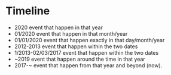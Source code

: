 Timeline
===============

- 2020 event that happen in that year
- 01/2020 event that happen in that month/year
- 01/01/2020 event that happen exactly in that day/month/year
- 2012-2013 event that happen within the two dates
- 1/2013-02/03/2017 event that happen within the two dates
- ~2019 event that happen around the time in that year
- 2017-~ event that happen from that year and beyond (now).
